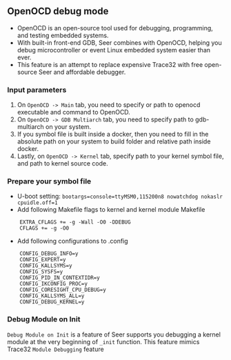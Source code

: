 ## OpenOCD debug mode
+ OpenOCD is an open-source tool used for debugging, programming, and testing embedded systems.
+ With built-in front-end GDB, Seer combines with OpenOCD, helping you debug microcontroller or event Linux embedded system easier than ever.
+ This feature is an attempt to replace expensive Trace32 with free open-source Seer and affordable debugger.
### Input parameters
1. On `OpenOCD -> Main` tab, you need to specify or path to openocd executable and command to OpenOCD.
2. On `OpenOCD -> GDB Multiarch` tab, you need to specify path to gdb-multiarch on your system.
3. If you symbol file is built inside a docker, then you need to fill in the absolute path on your system to build folder and relative path inside docker.
4. Lastly, on `OpenOCD -> Kernel` tab, specify path to your kernel symbol file, and path to kernel source code.
### Prepare your symbol file
+ U-boot setting:
`bootargs=console=ttyMSM0,115200n8 nowatchdog nokaslr cpuidle.off=1`
+ Add following Makefile flags to kernel and kernel module Makefile
```
    EXTRA_CFLAGS += -g -Wall -O0 -DDEBUG
    CFLAGS += -g -O0
```
+ Add following configurations to .config
```
    CONFIG_DEBUG_INFO=y
    CONFIG_EXPERT=y
    CONFIG_KALLSYMS=y
    CONFIG_SYSFS=y
    CONFIG_PID_IN_CONTEXTIDR=y
    CONFIG_IKCONFIG_PROC=y
    CONFIG_CORESIGHT_CPU_DEBUG=y
    CONFIG_KALLSYMS_ALL=y
    CONFIG_DEBUG_KERNEL=y
```
### Debug Module on Init
`Debug Module on Init` is a feature of Seer supports you debugging a kernel module at the very beginning of `_init` function. This feature mimics Trace32 `Module Debugging` feature
